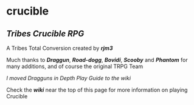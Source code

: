 # crucible

## **_Tribes Crucible RPG_**

A Tribes Total Conversion created by **_rjm3_**

Much thanks to **_Draggun_**, **_Road-dogg_**, **_Bovidi_**, **_Scooby_** and **_Phantom_** for many additions, and of course the original TRPG Team

_I moved Dragguns in Depth Play Guide to the wiki_

Check the **_wiki_** near the top of this page for more information on playing Crucible
